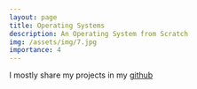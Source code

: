 ```yaml
---
layout: page
title: Operating Systems
description: An Operating System from Scratch
img: /assets/img/7.jpg
importance: 4
---
```


I mostly share my projects in my [github](https://github.com/nkamadan)
